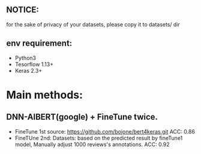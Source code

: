 ## NOTICE:
for the sake of privacy of your datasets, please copy it to datasets/ dir

## env requirement: 
- Python3 
- Tesorflow 1.13+ 
- Keras 2.3+

# Main methods:
## DNN-AlBERT(google) + FineTune twice.
- FineTune 1st
    source: https://github.com/bojone/bert4keras.git 
    ACC: 0.86
- FineTUne 2nd: 
    Datasets: based on the predicted result by fineTune1 model, Manually adjust 1000 reviews's annotations.
    ACC: 0.92
